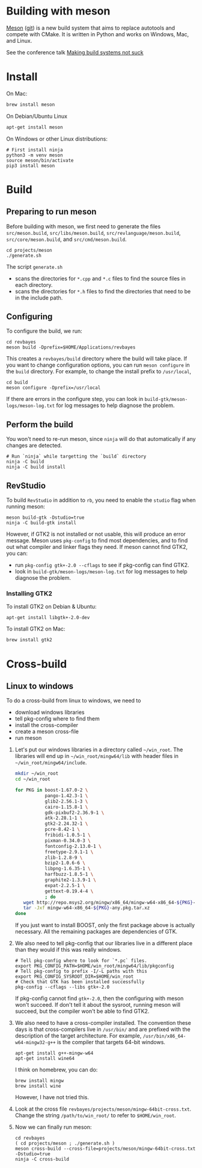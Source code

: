 # Building with meson

[Meson](https://mesonbuild.com/) ([git](https://github.com/mesonbuild/meson)) is a new build system that aims to replace autotools and compete with CMake.  It is written in Python and works on Windows, Mac, and Linux.

See the conference talk [Making build systems not suck](https://www.youtube.com/watch?v=KPi0AuVpxLI)

# Install

On Mac:
``` sh
brew install meson
```

On Debian/Ubuntu Linux
``` sh
apt-get install meson
```

On Windows or other Linux distributions:

```
# First install ninja
python3 -m venv meson
source meson/bin/activate
pip3 install meson
```

# Build

## Preparing to run meson
Before building with meson, we first need to generate the files `src/meson.build`, `src/libs/meson.build`,
`src/revlanguage/meson.build`, `src/core/meson.build`, and `src/cmd/meson.build`.
```
cd projects/meson
./generate.sh
```
The script `generate.sh`
* scans the directories for `*.cpp` and `*.c` files to find the source files in each directory.
* scans the directories for `*.h` files to find the directories that need to be in the include path.

## Configuring

To configure the build, we run:
```
cd revbayes
meson build -Dprefix=$HOME/Applications/revbayes
```
This creates a `revbayes/build` directory where the build will take place.  If you want to change configuration options, you can run `meson configure` in the `build` directory.  For example, to change the install prefix to `/usr/local`,
```
cd build
meson configure -Dprefix=/usr/local
```
If there are errors in the configure step, you can look in `build-gtk/meson-logs/meson-log.txt` for log messages to help diagnose the problem.

## Perform the build
You won't need to re-run meson, since `ninja` will do that automatically if any changes are detected.
```
# Run `ninja` while targetting the `build` directory
ninja -C build
ninja -C build install
```

## RevStudio

To build `RevStudio` in addition to `rb`, you need to enable the `studio` flag when running meson:
```
meson build-gtk -Dstudio=true
ninja -C build-gtk install
```
However, if GTK2 is not installed or not usable, this will produce an error message.
Meson uses `pkg-config` to find most dependencies, and to find out what compiler and linker flags they need.
If meson cannot find GTK2, you can:
* run `pkg-config gtk+-2.0 --cflags` to see if pkg-config can find GTK2.
* look in `build-gtk/meson-logs/meson-log.txt` for log messages to help diagnose the problem.

### Installing GTK2
To install GTK2 on Debian & Ubuntu:
```
apt-get install libgtk+-2.0-dev
```

To install GTK2 on Mac:
```
brew install gtk2
```

# Cross-build

## Linux to windows

To do a cross-build from linux to windows, we need to
* download windows libraries
* tell pkg-config where to find them
* install the cross-compiler
* create a meson cross-file
* run meson

1. Let's put our windows libraries in a directory called `~/win_root`.  The libraries will end up in `~/win_root/mingw64/lib` with header files in `~/win_root/mingw64/include`.

   ``` sh
   mkdir ~/win_root
   cd ~/win_root

   for PKG in boost-1.67.0-2 \
              pango-1.42.3-1 \
              glib2-2.56.1-3 \
              cairo-1.15.8-1 \
              gdk-pixbuf2-2.36.9-1 \
              atk-2.28.1-1 \
              gtk2-2.24.32-1 \
              pcre-8.42-1 \
              fribidi-1.0.5-1 \
              pixman-0.34.0-3 \
              fontconfig-2.13.0-1 \
              freetype-2.9.1-1 \
              zlib-1.2.8-9 \
              bzip2-1.0.6-6 \
              libpng-1.6.35-1 \
              harfbuzz-1.8.5-1 \
              graphite2-1.3.9-1 \
              expat-2.2.5-1 \
              gettext-0.19.4-4 \
              ; do
      wget http://repo.msys2.org/mingw/x86_64/mingw-w64-x86_64-${PKG}-any.pkg.tar.xz
      tar -Jxf mingw-w64-x86_64-${PKG}-any.pkg.tar.xz
   done
   ```

   If you just want to install BOOST, only the first package above is actually necessary.  All the remaining packages are dependencies of GTK.

2. We also need to tell pkg-config that our libraries live in a different place than they would if this was really windows.

   ```
   # Tell pkg-config where to look for `*.pc` files.
   export PKG_CONFIG_PATH=$HOME/win_root/mingw64/lib/pkgconfig
   # Tell pkg-config to prefix -I/-L paths with this
   export PKG_CONFIG_SYSROOT_DIR=$HOME/win_root
   # Check that GTK has been installed successfully
   pkg-config --cflags --libs gtk+-2.0
   ```

   If pkg-config cannot find `gtk+-2.0`, then the configuring with meson won't succeed.  If don't tell it about the sysroot, running meson will succeed, but the compiler won't be able to find GTK2.

3. We also need to have a cross-compiler installed.  The convention these days is that cross-compilers live in `/usr/bin/` and are prefixed with the description of the target architecture.  For example, `/usr/bin/x86_64-w64-mingw32-g++` is the compiler that targets 64-bit windows.

   ```
   apt-get install g++-mingw-w64
   apt-get install wine64
   ```

   I think on homebrew, you can do:
   ```
   brew install mingw
   brew install wine
   ```
   However, I have not tried this.

4. Look at the cross file `revbayes/projects/meson/mingw-64bit-cross.txt`. Change the string `/path/to/win_root/` to refer to `$HOME/win_root`.


5. Now we can finally run meson:

   ```
   cd revbayes
   ( cd projects/meson ; ./generate.sh )
   meson cross-build --cross-file=projects/meson/mingw-64bit-cross.txt -Dstudio=true
   ninja -C cross-build
   ```
